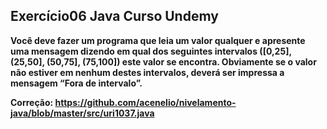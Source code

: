 ## Exercício06 Java Curso Undemy

**Você deve fazer um programa que leia um valor qualquer e apresente uma mensagem dizendo em qual dos
seguintes intervalos ([0,25], (25,50], (50,75], (75,100]) este valor se encontra. Obviamente se o valor não estiver em
nenhum destes intervalos, deverá ser impressa a mensagem “Fora de intervalo”.**

**Correção: https://github.com/acenelio/nivelamento-java/blob/master/src/uri1037.java**



